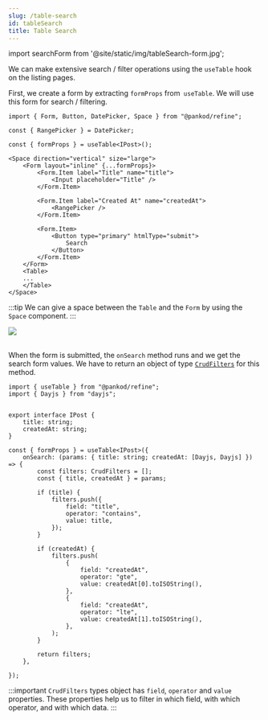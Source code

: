 ```yaml
---
slug: /table-search
id: tableSearch
title: Table Search
---
```


import searchForm from '@site/static/img/tableSearch-form.jpg';


We can make extensive search / filter operations using the `useTable` hook on the listing pages.

First, we create a form by extracting `formProps` from` useTable`. We will use this form for search / filtering.

```tsx
import { Form, Button, DatePicker, Space } from "@pankod/refine";

const { RangePicker } = DatePicker;

const { formProps } = useTable<IPost>();

<Space direction="vertical" size="large">
    <Form layout="inline" {...formProps}>
        <Form.Item label="Title" name="title">
            <Input placeholder="Title" />
        </Form.Item>

        <Form.Item label="Created At" name="createdAt">
            <RangePicker />
        </Form.Item>

        <Form.Item>
            <Button type="primary" htmlType="submit">
                Search
            </Button>
        </Form.Item>
    </Form>
    <Table>
    ...
    </Table>
</Space>
```

:::tip
We can give a space between the `Table` and the `Form` by using the `Space` component.
:::

<div style={{textAlign: "center"}}>
    <img src={searchForm} />
</div>

<br />

When the form is submitted, the `onSearch` method runs and we get the search form values. We have to return an object of type [`CrudFilters`](interfaces.md#crudfilters) for this method.

```tsx
import { useTable } from "@pankod/refine";
import { Dayjs } from "dayjs";


export interface IPost {
    title: string;
    createdAt: string;
}

const { formProps } = useTable<IPost>({
    onSearch: (params: { title: string; createdAt: [Dayjs, Dayjs] }) => {
        const filters: CrudFilters = [];
        const { title, createdAt } = params;

        if (title) {
            filters.push({
                field: "title",
                operator: "contains",
                value: title,
            });
        }

        if (createdAt) {
            filters.push(
                {
                    field: "createdAt",
                    operator: "gte",
                    value: createdAt[0].toISOString(),
                },
                {
                    field: "createdAt",
                    operator: "lte",
                    value: createdAt[1].toISOString(),
                },
            );
        }

        return filters;
    },

});
```
:::important
`CrudFilters` types object has `field`, `operator` and `value` properties. These properties help us to filter in which field, with which operator, and with which data.
:::
